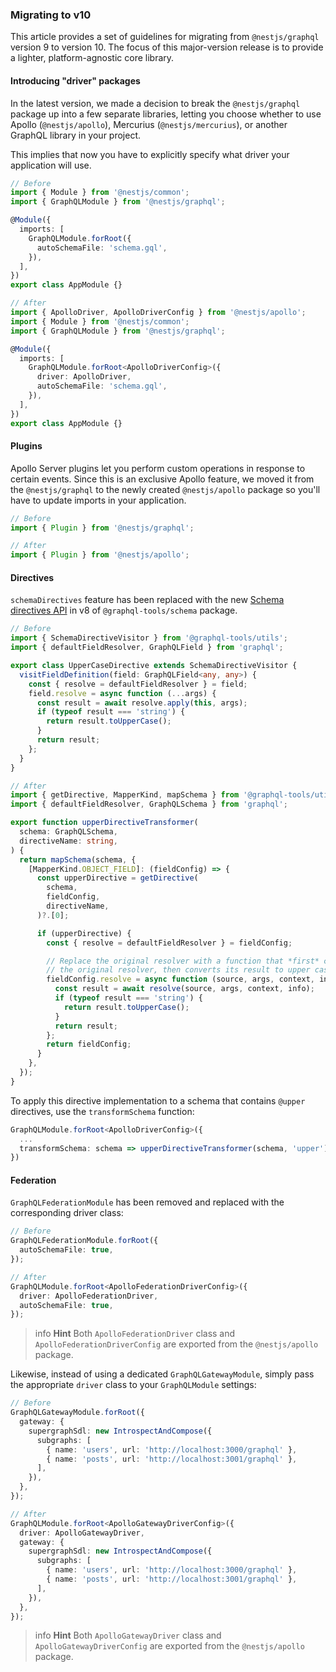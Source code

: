 ### Migrating to v10

This article provides a set of guidelines for migrating from `@nestjs/graphql` version 9 to version 10. The focus of this major-version release is to provide a lighter, platform-agnostic core library.

#### Introducing "driver" packages

In the latest version, we made a decision to break the `@nestjs/graphql` package up into a few separate libraries, letting you choose whether to use Apollo (`@nestjs/apollo`), Mercurius (`@nestjs/mercurius`), or another GraphQL library in your project.

This implies that now you have to explicitly specify what driver your application will use.

```typescript
// Before
import { Module } from '@nestjs/common';
import { GraphQLModule } from '@nestjs/graphql';

@Module({
  imports: [
    GraphQLModule.forRoot({
      autoSchemaFile: 'schema.gql',
    }),
  ],
})
export class AppModule {}

// After
import { ApolloDriver, ApolloDriverConfig } from '@nestjs/apollo';
import { Module } from '@nestjs/common';
import { GraphQLModule } from '@nestjs/graphql';

@Module({
  imports: [
    GraphQLModule.forRoot<ApolloDriverConfig>({
      driver: ApolloDriver,
      autoSchemaFile: 'schema.gql',
    }),
  ],
})
export class AppModule {}
```

#### Plugins

Apollo Server plugins let you perform custom operations in response to certain events. Since this is an exclusive Apollo feature, we moved it from the `@nestjs/graphql` to the newly created `@nestjs/apollo` package so you'll have to update imports in your application.

```typescript
// Before
import { Plugin } from '@nestjs/graphql';

// After
import { Plugin } from '@nestjs/apollo';
```

#### Directives

`schemaDirectives` feature has been replaced with the new [Schema directives API](https://www.graphql-tools.com/docs/schema-directives) in v8 of `@graphql-tools/schema` package.

```typescript
// Before
import { SchemaDirectiveVisitor } from '@graphql-tools/utils';
import { defaultFieldResolver, GraphQLField } from 'graphql';

export class UpperCaseDirective extends SchemaDirectiveVisitor {
  visitFieldDefinition(field: GraphQLField<any, any>) {
    const { resolve = defaultFieldResolver } = field;
    field.resolve = async function (...args) {
      const result = await resolve.apply(this, args);
      if (typeof result === 'string') {
        return result.toUpperCase();
      }
      return result;
    };
  }
}

// After
import { getDirective, MapperKind, mapSchema } from '@graphql-tools/utils';
import { defaultFieldResolver, GraphQLSchema } from 'graphql';

export function upperDirectiveTransformer(
  schema: GraphQLSchema,
  directiveName: string,
) {
  return mapSchema(schema, {
    [MapperKind.OBJECT_FIELD]: (fieldConfig) => {
      const upperDirective = getDirective(
        schema,
        fieldConfig,
        directiveName,
      )?.[0];

      if (upperDirective) {
        const { resolve = defaultFieldResolver } = fieldConfig;

        // Replace the original resolver with a function that *first* calls
        // the original resolver, then converts its result to upper case
        fieldConfig.resolve = async function (source, args, context, info) {
          const result = await resolve(source, args, context, info);
          if (typeof result === 'string') {
            return result.toUpperCase();
          }
          return result;
        };
        return fieldConfig;
      }
    },
  });
}
```

To apply this directive implementation to a schema that contains `@upper` directives, use the `transformSchema` function:

```typescript
GraphQLModule.forRoot<ApolloDriverConfig>({
  ...
  transformSchema: schema => upperDirectiveTransformer(schema, 'upper'),
})
```

#### Federation

`GraphQLFederationModule` has been removed and replaced with the corresponding driver class:

```typescript
// Before
GraphQLFederationModule.forRoot({
  autoSchemaFile: true,
});

// After
GraphQLModule.forRoot<ApolloFederationDriverConfig>({
  driver: ApolloFederationDriver,
  autoSchemaFile: true,
});
```

> info **Hint** Both `ApolloFederationDriver` class and `ApolloFederationDriverConfig` are exported from the `@nestjs/apollo` package.

Likewise, instead of using a dedicated `GraphQLGatewayModule`, simply pass the appropriate `driver` class to your `GraphQLModule` settings:

```typescript
// Before
GraphQLGatewayModule.forRoot({
  gateway: {
    supergraphSdl: new IntrospectAndCompose({
      subgraphs: [
        { name: 'users', url: 'http://localhost:3000/graphql' },
        { name: 'posts', url: 'http://localhost:3001/graphql' },
      ],
    }),
  },
});

// After
GraphQLModule.forRoot<ApolloGatewayDriverConfig>({
  driver: ApolloGatewayDriver,
  gateway: {
    supergraphSdl: new IntrospectAndCompose({
      subgraphs: [
        { name: 'users', url: 'http://localhost:3000/graphql' },
        { name: 'posts', url: 'http://localhost:3001/graphql' },
      ],
    }),
  },
});
```

> info **Hint** Both `ApolloGatewayDriver` class and `ApolloGatewayDriverConfig` are exported from the `@nestjs/apollo` package.
